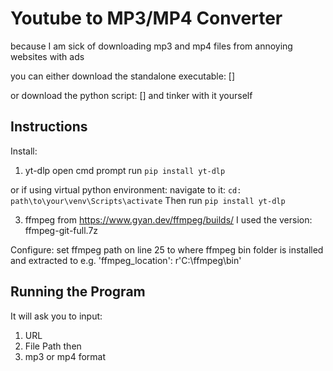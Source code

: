 # Youtube to MP3/MP4 Converter

because I am sick of downloading mp3 and mp4 files from annoying websites with ads

you can either download the standalone executable: []

or download the python script: [] and tinker with it yourself

## Instructions
Install:

1. yt-dlp
open cmd prompt run
`pip install yt-dlp`

or if using virtual python environment:
navigate to it:
`cd: path\to\your\venv\Scripts\activate`
Then run `pip install yt-dlp`

3. ffmpeg from https://www.gyan.dev/ffmpeg/builds/
I used the version: ffmpeg-git-full.7z

Configure:
set ffmpeg path on line 25 to where ffmpeg bin folder is installed and extracted to
e.g. 'ffmpeg_location': r'C:\ffmpeg\bin'

## Running the Program
It will ask you to input:
1. URL
2. File Path then
3. mp3 or mp4 format
